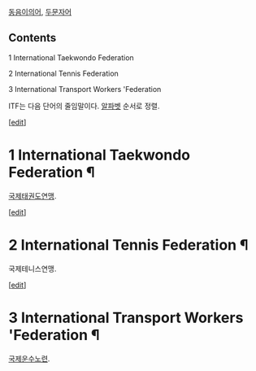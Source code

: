 [동음이의어](%EB%8F%99%EC%9D%8C%EC%9D%B4%EC%9D%98%EC%96%B4.md),
[두문자어](%EB%91%90%EB%AC%B8%EC%9E%90%EC%96%B4.md)

## Contents

    

1 International Taekwondo Federation

2 International Tennis Federation

3 International Transport Workers 'Federation

ITF는 다음 단어의 줄임말이다. [알파벳](%EC%95%8C%ED%8C%8C%EB%B2%B3.md) 순서로 정렬.

[[edit](http://rigvedawiki.net/r1/wiki.php/ITF?action=edit&section=1)]

# 1 International Taekwondo Federation ¶

[국제태권도연맹](%EA%B5%AD%EC%A0%9C%ED%83%9C%EA%B6%8C%EB%8F%84%EC%97%B0%EB%A7%B9.md).

[[edit](http://rigvedawiki.net/r1/wiki.php/ITF?action=edit&section=2)]

# 2 International Tennis Federation ¶

국제테니스연맹.

[[edit](http://rigvedawiki.net/r1/wiki.php/ITF?action=edit&section=3)]

# 3 International Transport Workers 'Federation ¶

[국제운수노련](%EA%B5%AD%EC%A0%9C%EC%9A%B4%EC%88%98%EB%85%B8%EB%A0%A8.md).

